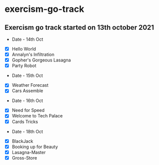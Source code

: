 # exercism-go-track

## Exercism go track started on 13th october 2021

- Date - 14th Oct
- [x] Hello World
- [x] Annalyn's Infiltration
- [x] Gopher's Gorgeous Lasagna
- [x] Party Robot

- Date - 15th Oct
- [x] Weather Forecast
- [x] Cars Assemble

- Date - 16th Oct
- [x] Need for Speed
- [x] Welcome to Tech Palace
- [x] Cards Tricks

- Date - 18th Oct
- [x] BlackJack
- [x] Booking up for Beauty
- [x] Lasagna-Master
- [x] Gross-Store